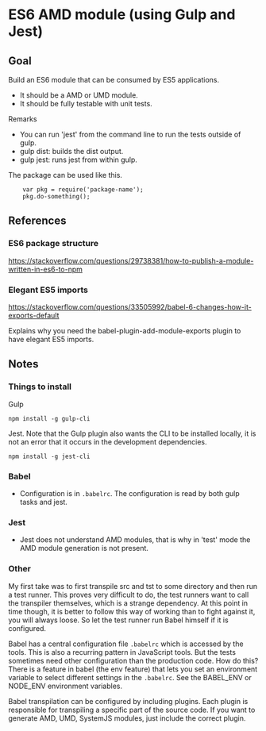 # ES6 AMD module (using Gulp and Jest)
## Goal

Build an ES6 module that can be consumed by ES5 applications.

 * It should be a AMD or UMD module.
 * It should be fully testable with unit tests.

Remarks

 * You can run 'jest' from the command line to run the tests outside of gulp.
 * gulp dist: builds the dist output.
 * gulp jest: runs jest from within gulp.

The package can be used like this. 

        var pkg = require('package-name');
        pkg.do-something();

## References
### ES6 package structure

https://stackoverflow.com/questions/29738381/how-to-publish-a-module-written-in-es6-to-npm

### Elegant ES5 imports

https://stackoverflow.com/questions/33505992/babel-6-changes-how-it-exports-default

Explains why you need the babel-plugin-add-module-exports plugin to have elegant ES5 imports.

## Notes
### Things to install

Gulp

    npm install -g gulp-cli

Jest. Note that the Gulp plugin also wants the CLI to be installed locally, it is not an error that it occurs in the development dependencies.

    npm install -g jest-cli

### Babel

 * Configuration is in `.babelrc`. The configuration is read by both gulp tasks and jest.

### Jest

 * Jest does not understand AMD modules, that is why in 'test' mode the AMD module generation is not present.

### Other

My first take was to first transpile src and tst to some directory and then run a test runner. This proves very difficult to do, the test runners want to call the transpiler themselves, which is a strange dependency. At this point in time though, it is better to follow this way of working than to fight against it, you will always loose. So let the test runner run Babel himself if it is configured. 


Babel has a central configuration file `.babelrc` which is accessed by the tools. This is also a recurring pattern in JavaScript tools. But the tests sometimes need other configuration than the production code. How do this? There is a feature in babel (the env feature) that lets you set an environment variable to select different settings in the `.babelrc`. See the BABEL_ENV or NODE_ENV environment variables.


Babel transpilation can be configured by including plugins. Each plugin is responsible for transpiling a specific part of the source code. If you want to generate AMD, UMD, SystemJS modules, just include the correct plugin.
